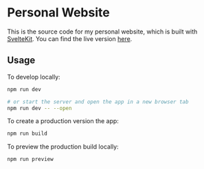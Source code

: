 # Personal Website

This is the source code for my personal website, which is built with [SvelteKit](https://kit.svelte.dev/). You can find the live version [here](https://ashwagandhae.github.io/website/).

## Usage

To develop locally:

```bash
npm run dev

# or start the server and open the app in a new browser tab
npm run dev -- --open
```

To create a production version the app:

```bash
npm run build
```

To preview the production build locally:

```bash
npm run preview
```

